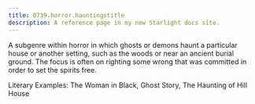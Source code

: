 ```yaml
---
title: 0719.horror.hauntingstitle
description: A reference page in my new Starlight docs site.
---
```

A subgenre within horror in which ghosts or demons 
haunt a particular house or another setting, 
such as the woods or near an ancient burial ground. 
The focus is often on righting some wrong that was committed in order to set the spirits free. 

Literary Examples: The Woman in Black, Ghost Story, The Haunting of Hill House
